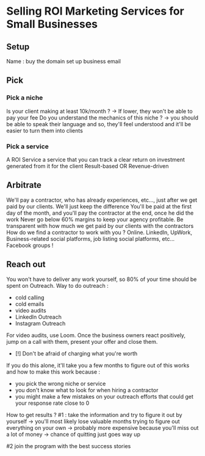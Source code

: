# Selling ROI Marketing Services for Small Businesses
## Setup
Name :
buy the domain
set up business email
## Pick
### Pick a niche
Is your client making at least 10k/month ?
-> If lower, they won't be able to pay your fee
Do you understand the mechanics of this niche ?
-> you should be able to speak their language and so, they'll feel understood and it'll be easier to turn them into clients
### Pick a service
A ROI Service
a service that you can track a clear return on investment generated from it for the client
Result-based OR Revenue-driven
## Arbitrate
We'll pay a contractor, who has already experiences, etc..., just after we get paid by our clients. We'll just keep the difference
You'll be paid at the first day of the month, and you'll pay the contractor at the end, once he did the work
Never go below 60% margins to keep your agency profitable.
Be transparent with how much we get paid by our clients with the contractors
How do we find a contractor to work with you ?
Online. LinkedIn, UpWork, Business-related social platforms, job listing social platforms, etc... 
Facebook groups !
## Reach out
You won't have to deliver any work yourself, so 80% of your time should be spent on Outreach.
Way to do outreach :
- cold calling
- cold emails
- video audits
- LinkedIn Outreach
- Instagram Outreach

For video audits, use Loom.
Once the business owners react positively, jump on a call with them, present your offer and close them.
- [!] Don't be afraid of charging what you're worth

If you do this alone, it'll take you a few months to figure out of this works and how to make this work because :
- you pick the wrong niche or service
- you don't know what to look for when hiring a contractor
- you might make a few mistakes on your outreach efforts that could get your response rate close to 0

How to get results ?
#1 : take the information and try to figure it out by yourself
	-> you'll most likely lose valuable months trying to figure out everything on your own
	-> probably more expensive because you'll miss out a lot of money
	-> chance of quitting just goes way up


#2 join the program with the best success stories